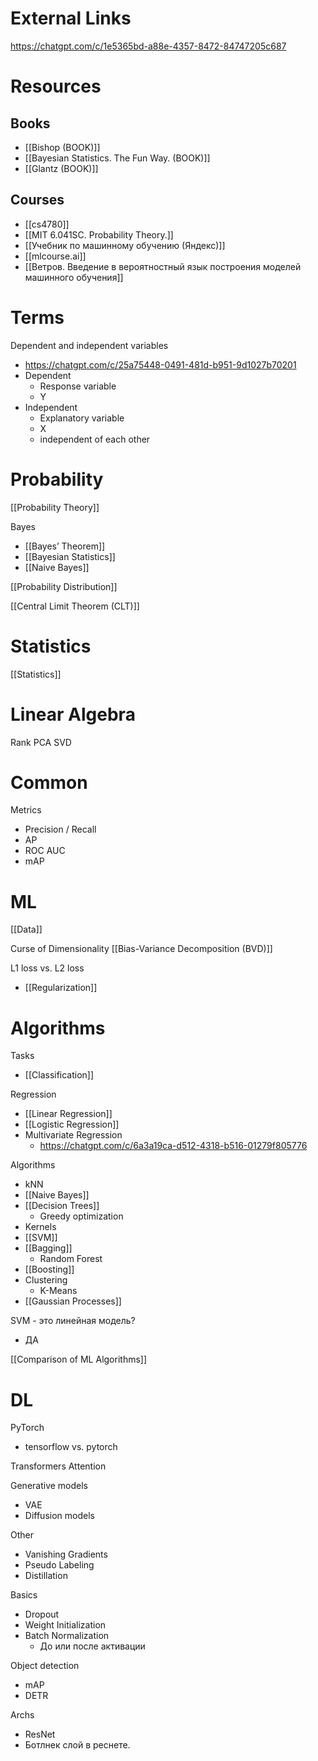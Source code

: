 
# External Links

https://chatgpt.com/c/1e5365bd-a88e-4357-8472-84747205c687


# Resources

## Books

- [[Bishop (BOOK)]]
- [[Bayesian Statistics. The Fun Way. (BOOK)]]
- [[Glantz (BOOK)]]
## Courses

- [[cs4780]]
- [[MIT 6.041SC. Probability Theory.]]
- [[Учебник по машинному обучению (Яндекс)]]
- [[mlcourse.ai]]
- [[Ветров. Введение в вероятностный язык построения моделей машинного обучения]]

# Terms

Dependent and independent variables
- https://chatgpt.com/c/25a75448-0491-481d-b951-9d1027b70201
- Dependent
	- Response variable
	- Y
- Independent
	- Explanatory variable
	- X
	- independent of each other

# Probability

[[Probability Theory]]

Bayes
- [[Bayes’ Theorem]]
- [[Bayesian Statistics]]
- [[Naive Bayes]]


[[Probability Distribution]]

[[Central Limit Theorem (CLT)]]

# Statistics

[[Statistics]]

# Linear Algebra

Rank
PCA
SVD

# Common

Metrics
- Precision / Recall
- AP
- ROC AUC
- mAP

# ML

[[Data]]

Curse of Dimensionality
[[Bias-Variance Decomposition (BVD)]]

L1 loss vs. L2 loss
- [[Regularization]]

# Algorithms

Tasks
- [[Classification]]

Regression
- [[Linear Regression]]
- [[Logistic Regression]]
- Multivariate Regression
	- https://chatgpt.com/c/6a3a19ca-d512-4318-b516-01279f805776

Algorithms
- kNN
- [[Naive Bayes]]
- [[Decision Trees]]
	- Greedy optimization
- Kernels
- [[SVM]]
- [[Bagging]]
	- Random Forest
- [[Boosting]]
- Clustering
	- K-Means
- [[Gaussian Processes]]

SVM - это линейная модель?
- ДА

[[Comparison of ML Algorithms]]

# DL

PyTorch
- tensorflow vs. pytorch

Transformers
Attention

Generative models
- VAE
- Diffusion models

Other
- Vanishing Gradients
- Pseudo Labeling
- Distillation

Basics
- Dropout
- Weight Initialization
- Batch Normalization
	- До или после активации

Object detection
- mAP
- DETR

Archs
- ResNet
- Ботлнек слой в реснете.